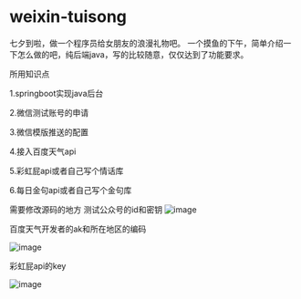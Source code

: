 # weixin-tuisong
七夕到啦，做一个程序员给女朋友的浪漫礼物吧。
一个摸鱼的下午，简单介绍一下怎么做的吧，纯后端java，写的比较随意，仅仅达到了功能要求。

所用知识点

1.springboot实现java后台

2.微信测试账号的申请

3.微信模版推送的配置

4.接入百度天气api

5.彩虹屁api或者自己写个情话库

6.每日金句api或者自己写个金句库

需要修改源码的地方
测试公众号的id和密钥
![image](https://user-images.githubusercontent.com/42952460/182985351-92f81810-59d0-44a9-8289-058a4b329e11.png)

百度天气开发者的ak和所在地区的编码

![image](https://user-images.githubusercontent.com/42952460/182985393-ff0db255-e5fd-4356-b0b6-59e5ad85687f.png)

彩虹屁api的key

![image](https://user-images.githubusercontent.com/42952460/182987189-c3484b2a-4f10-40d7-a709-e9d88220214f.png)

